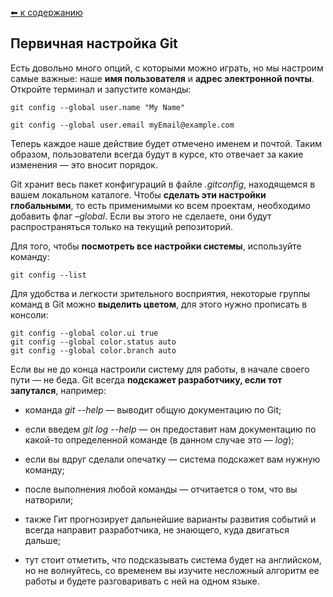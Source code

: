 [⬅  к содержанию](./readme.md)

## Первичная настройка Git

Есть довольно много опций, с которыми можно играть, но мы настроим самые важные: наше **имя пользователя** и **адрес электронной почты**. Откройте терминал и запустите команды:
```bash=
git config --global user.name "My Name"

git config --global user.email myEmail@example.com
```

Теперь каждое наше действие будет отмечено именем и почтой. Таким образом, пользователи всегда будут в курсе, кто отвечает за какие изменения — это вносит порядок.

Git хранит весь пакет конфигураций в файле *.gitconfig*, находящемся в вашем локальном каталоге. Чтобы **сделать эти настройки глобальными**, то есть применимыми ко всем проектам, необходимо добавить флаг *–global*. Если вы этого не сделаете, они будут распространяться только на текущий репозиторий.

Для того, чтобы **посмотреть все настройки системы**, используйте команду:
```bash=
git config --list
```

Для удобства и легкости зрительного восприятия, некоторые группы команд в Git можно **выделить цветом**, для этого нужно прописать в консоли:
```bash=
git config --global color.ui true
git config --global color.status auto
git config --global color.branch auto
```

Если вы не до конца настроили систему для работы, в начале своего пути — не беда. Git всегда **подскажет разработчику, если тот запутался**, например:

- команда *git --help* — выводит общую документацию по Git;

- если введем *git log --help* — он предоставит нам документацию по какой-то определенной команде (в данном случае это — *log*);

- если вы вдруг сделали опечатку — система подскажет вам нужную команду;

- после выполнения любой команды — отчитается о том, что вы натворили;

- также Гит прогнозирует дальнейшие варианты развития событий и всегда направит разработчика, не знающего, куда двигаться дальше;

- тут стоит отметить, что подсказывать система будет на английском, но не волнуйтесь, со временем вы изучите несложный алгоритм ее работы и будете разговаривать с ней на одном языке.